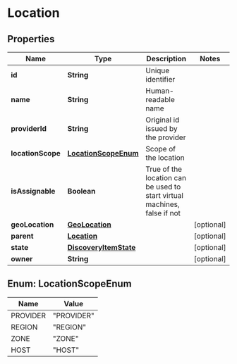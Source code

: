 
# Location

## Properties
Name | Type | Description | Notes
------------ | ------------- | ------------- | -------------
**id** | **String** | Unique identifier | 
**name** | **String** | Human-readable name | 
**providerId** | **String** | Original id issued by the provider | 
**locationScope** | [**LocationScopeEnum**](#LocationScopeEnum) | Scope of the location | 
**isAssignable** | **Boolean** | True of the location can be used to start virtual machines, false if not | 
**geoLocation** | [**GeoLocation**](GeoLocation.md) |  |  [optional]
**parent** | [**Location**](Location.md) |  |  [optional]
**state** | [**DiscoveryItemState**](DiscoveryItemState.md) |  |  [optional]
**owner** | **String** |  |  [optional]


<a name="LocationScopeEnum"></a>
## Enum: LocationScopeEnum
Name | Value
---- | -----
PROVIDER | &quot;PROVIDER&quot;
REGION | &quot;REGION&quot;
ZONE | &quot;ZONE&quot;
HOST | &quot;HOST&quot;



